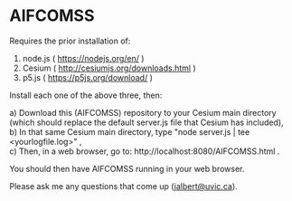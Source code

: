 # AIFCOMSS

Requires the prior installation of:

 1) node.js ( https://nodejs.org/en/ ) <br>
 2) Cesium ( http://cesiumjs.org/downloads.html ) <br>
 3) p5.js ( https://p5js.org/download/ ) <br>

Install each one of the above three, then:

 a) Download this (AIFCOMSS) repository to your Cesium main directory (which should replace the default server.js file that Cesium has included), <br>
 b) In that same Cesium main directory, type  "node server.js | tee <yourlogfile.log>" , <br>
 c) Then, in a web browser, go to:  http://localhost:8080/AIFCOMSS.html . <br>

You should then have AIFCOMSS running in your web browser.

Please ask me any questions that come up (jalbert@uvic.ca).
